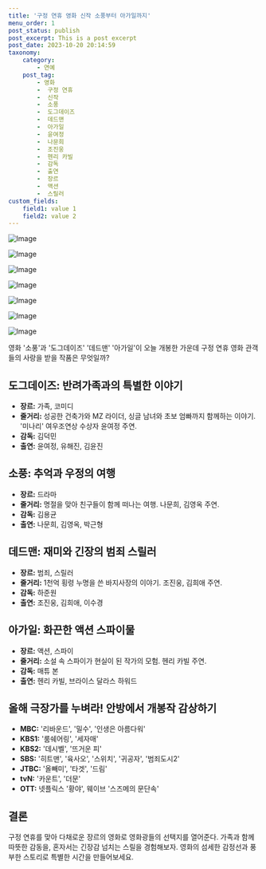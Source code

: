 ```yaml
---
title: '구정 연휴 영화 신작 소풍부터 아가일까지'
menu_order: 1
post_status: publish
post_excerpt: This is a post excerpt
post_date: 2023-10-20 20:14:59
taxonomy:
    category:
        - 연예
    post_tag:
        - 영화
        -  구정 연휴
        -  신작
        -  소풍
        -  도그데이즈
        -  데드맨
        -  아가일
        -  윤여정
        -  나문희
        -  조진웅
        -  헨리 카빌
        -  감독
        -  출연
        -  장르
        -  액션
        -  스릴러
custom_fields:
    field1: value 1
    field2: value 2
---
```


![Image](https://ssl.pstatic.net/mimgnews/image/408/2024/02/07/0000214268_001_20240207140501370.jpg?type=w540)

![Image](https://mimgnews.pstatic.net/image/408/2024/02/07/0000214268_002_20240207140501407.jpg?type=w540)

![Image](https://ssl.pstatic.net/mimgnews/image/408/2024/02/07/0000214268_003_20240207140501435.jpg?type=w540)

![Image](https://mimgnews.pstatic.net/image/408/2024/02/07/0000214268_004_20240207140501453.jpg?type=w540)

![Image](https://ssl.pstatic.net/mimgnews/image/408/2024/02/07/0000214268_005_20240207140501473.jpg?type=w540)

![Image](https://mimgnews.pstatic.net/image/408/2024/02/07/0000214268_006_20240207140501498.jpg?type=w540)

![Image](https://ssl.pstatic.net/mimgnews/image/408/2024/02/07/0000214268_007_20240207140501506.png?type=w540)


영화 '소풍'과 '도그데이즈' '데드맨' '아가일'이 오늘 개봉한 가운데 구정 연휴 영화 관객들의 사랑을 받을 작품은 무엇일까?

## 도그데이즈: 반려가족과의 특별한 이야기

- **장르:** 가족, 코미디
- **줄거리:** 성공한 건축가와 MZ 라이더, 싱글 남녀와 초보 엄빠까지 함께하는 이야기. '미나리' 여우조연상 수상자 윤여정 주연.
- **감독:** 김덕민
- **출연:** 윤여정, 유해진, 김윤진

## 소풍: 추억과 우정의 여행

- **장르:** 드라마
- **줄거리:** 명절을 맞아 친구들이 함께 떠나는 여행. 나문희, 김영옥 주연.
- **감독:** 김용균
- **출연:** 나문희, 김영옥, 박근형

## 데드맨: 재미와 긴장의 범죄 스릴러

- **장르:** 범죄, 스릴러
- **줄거리:** 1천억 횡령 누명을 쓴 바지사장의 이야기. 조진웅, 김희애 주연.
- **감독:** 하준원
- **출연:** 조진웅, 김희애, 이수경

## 아가일: 화끈한 액션 스파이물

- **장르:** 액션, 스파이
- **줄거리:** 소설 속 스파이가 현실이 된 작가의 모험. 헨리 카빌 주연.
- **감독:** 매튜 본
- **출연:** 헨리 카빌, 브라이스 달라스 하워드

## 올해 극장가를 누벼라! 안방에서 개봉작 감상하기

- **MBC:** '리바운드', '밀수', '인생은 아름다워'
- **KBS1:** '룸쉐어링', '세자매'
- **KBS2:** '데시벨', '뜨거운 피'
- **SBS:** '히트맨', '육사오', '스위치', '귀공자', '범죄도시2'
- **JTBC:** '올빼미', '타겟', '드림'
- **tvN:** '카운트', '더문'
- **OTT:** 넷플릭스 '황야', 웨이브 '스즈메의 문단속'

## 결론

구정 연휴를 맞아 다채로운 장르의 영화로 영화광들의 선택지를 열어준다. 가족과 함께 따뜻한 감동을, 혼자서는 긴장감 넘치는 스릴을 경험해보자. 영화의 섬세한 감정선과 풍부한 스토리로 특별한 시간을 만들어보세요.
